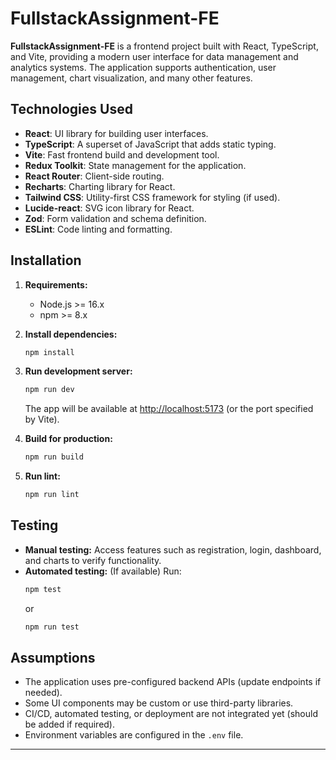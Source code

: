# FullstackAssignment-FE

**FullstackAssignment-FE** is a frontend project built with React, TypeScript, and Vite, providing a modern user interface for data management and analytics systems. The application supports authentication, user management, chart visualization, and many other features.

## Technologies Used

- **React**: UI library for building user interfaces.
- **TypeScript**: A superset of JavaScript that adds static typing.
- **Vite**: Fast frontend build and development tool.
- **Redux Toolkit**: State management for the application.
- **React Router**: Client-side routing.
- **Recharts**: Charting library for React.
- **Tailwind CSS**: Utility-first CSS framework for styling (if used).
- **Lucide-react**: SVG icon library for React.
- **Zod**: Form validation and schema definition.
- **ESLint**: Code linting and formatting.

## Installation

1. **Requirements:**
   - Node.js >= 16.x
   - npm >= 8.x

2. **Install dependencies:**
   ```sh
   npm install
   ```

3. **Run development server:**
   ```sh
   npm run dev
   ```
   The app will be available at [http://localhost:5173](http://localhost:5173) (or the port specified by Vite).

4. **Build for production:**
   ```sh
   npm run build
   ```

5. **Run lint:**
   ```sh
   npm run lint
   ```

## Testing

- **Manual testing:** Access features such as registration, login, dashboard, and charts to verify functionality.
- **Automated testing:** (If available) Run:
  ```sh
  npm test
  ```
  or
  ```sh
  npm run test
  ```

## Assumptions

- The application uses pre-configured backend APIs (update endpoints if needed).
- Some UI components may be custom or use third-party libraries.
- CI/CD, automated testing, or deployment are not integrated yet (should be added if required).
- Environment variables are configured in the `.env` file.

---